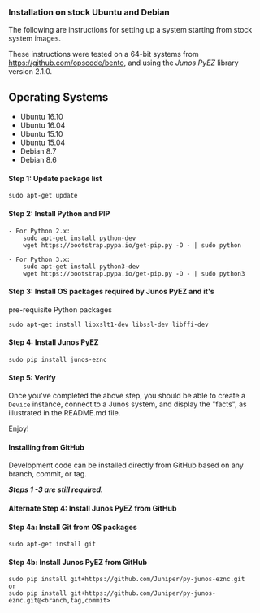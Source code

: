 ### Installation on stock Ubuntu and Debian

The following are instructions for setting up a system starting from stock system images.

These instructions were tested on a 64-bit systems from https://github.com/opscode/bento, and using the _Junos PyEZ_ library version 2.1.0.

Operating Systems
---------------
- Ubuntu 16.10
- Ubuntu 16.04
- Ubuntu 15.10
- Ubuntu 15.04
- Debian 8.7
- Debian 8.6


#### Step 1: Update package list

	sudo apt-get update

#### Step 2: Install Python and PIP

    - For Python 2.x:
        sudo apt-get install python-dev
        wget https://bootstrap.pypa.io/get-pip.py -O - | sudo python

    - For Python 3.x:
        sudo apt-get install python3-dev
        wget https://bootstrap.pypa.io/get-pip.py -O - | sudo python3

#### Step 3: Install OS packages required by Junos PyEZ and it's
pre-requisite Python packages

    sudo apt-get install libxslt1-dev libssl-dev libffi-dev

#### Step 4: Install Junos PyEZ

    sudo pip install junos-eznc
    
#### Step 5: Verify 

Once you've completed the above step, you should be able to create a `Device` instance, connect to a Junos system, and display the "facts", as illustrated in the README.md file.

Enjoy!


#### Installing from GitHub

Development code can be installed directly from GitHub based on any branch, commit, or tag.

***Steps 1 -3 are still required.***
#### Alternate Step 4: Install Junos PyEZ from GitHub

#### Step 4a: Install Git from OS packages 
    sudo apt-get install git

#### Step 4b: Install Junos PyEZ from GitHub
	sudo pip install git+https://github.com/Juniper/py-junos-eznc.git
	or
	sudo pip install git+https://github.com/Juniper/py-junos-eznc.git@<branch,tag,commit>

